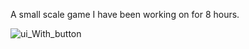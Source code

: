 A small scale game I have been working on for 8 hours.

![ui_With_button](https://github.com/user-attachments/assets/54026d3c-cb03-4a47-b321-21ec4d297fff)
